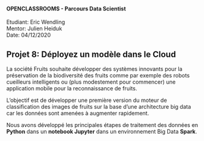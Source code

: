 #### OPENCLASSROOMS - Parcours Data Scientist  
Etudiant: Eric Wendling  
Mentor: Julien Heiduk  
Date: 04/12/2020

## Projet 8: Déployez un modèle dans le Cloud

La société Fruits souhaite développer des systèmes innovants pour la préservation de la biodiversité des fruits comme par exemple des robots cueilleurs intelligents ou (plus modestement pour commencer) une application mobile pour la reconnaissance de fruits.

L’objectif est de développer une première version du moteur de classification des images de fruits sur la base d’une architecture big data car les données sont amenées à augmenter rapidement.

Nous avons développé les principales étapes de traitement des données en **Python** dans un **notebook Jupyter** dans un environnement Big Data **Spark**.
